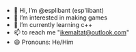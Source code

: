- 👋 Hi, I’m @esplibant (esp'libant)
- 👀 I’m interested in making games
- 🌱 I’m currently learning c++
- 📫 to reach me "ikemaltat@outlook.com"
- 😄 Pronouns: He/Him
